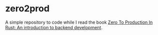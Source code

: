 # zero2prod

A simple repository to code while I read the book [Zero To Production In Rust: An introduction to backend development](https://www.zero2prod.com/index.html).